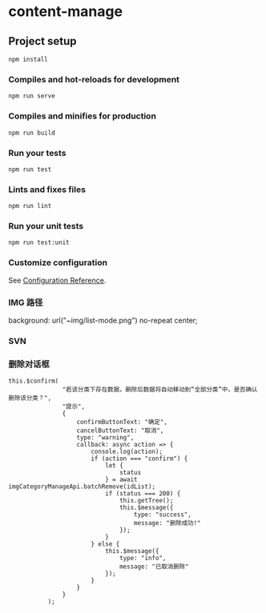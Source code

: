 # content-manage

## Project setup
```
npm install
```

### Compiles and hot-reloads for development
```
npm run serve
```

### Compiles and minifies for production
```
npm run build
```

### Run your tests
```
npm run test
```

### Lints and fixes files
```
npm run lint
```

### Run your unit tests
```
npm run test:unit
```

### Customize configuration
See [Configuration Reference](https://cli.vuejs.org/config/).
 
### IMG 路径 
background: url("~img/list-mode.png") no-repeat center;
 
 ### SVN
 <svg-icon icon-class="l-recyclebin"></svg-icon>



### 删除对话框
 ```
this.$confirm(
                "若该分类下存在数据，删除后数据将自动移动到“全部分类”中，是否确认删除该分类？",
                "提示",
                {
                    confirmButtonText: "确定",
                    cancelButtonText: "取消",
                    type: "warning",
                    callback: async action => {
                        console.log(action);
                        if (action === "confirm") {
                            let {
                                status
                            } = await imgCategoryManageApi.batchRemove(idList);
                            if (status === 200) {
                                this.getTree();
                                this.$message({
                                    type: "success",
                                    message: "删除成功!"
                                });
                            }
                        } else {
                            this.$message({
                                type: "info",
                                message: "已取消删除"
                            });
                        }
                    }
                }
            );

 ```